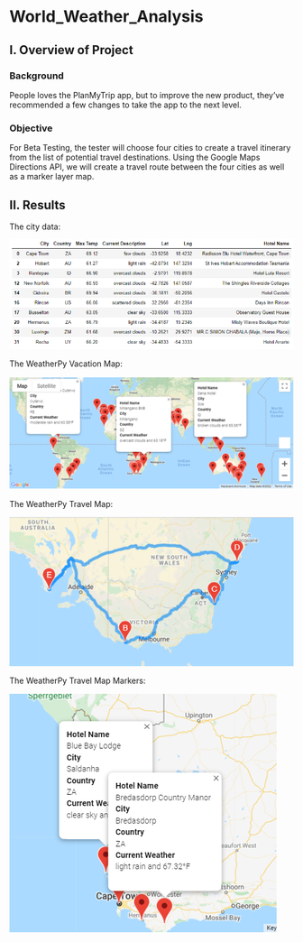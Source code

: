 # World_Weather_Analysis

## I. Overview of Project

### Background
People loves the PlanMyTrip app, but to improve the new product, they’ve recommended a few changes to take the app to the next level.

### Objective
For Beta Testing, the  tester will choose four cities to create a travel itinerary from the list of potential travel destinations. Using the Google Maps Directions API, we will create a travel route between the four cities as well as a marker layer map.

## II. Results

The city data:

![](Vacation_Search/City_Data.PNG)


The WeatherPy Vacation Map:

![](Vacation_Search/WeatherPy_vacation_map.PNG)


The WeatherPy Travel Map:

![](Vacation_Itinerary/WeatherPy_travel_map.PNG)


The WeatherPy Travel Map Markers:

![](Vacation_Itinerary/WeatherPy_travel_map_markers.PNG)
